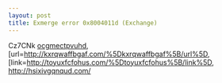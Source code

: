 ```yaml
---
layout: post 
title: Exmerge error 0x8004011d (Exchange)
---
```


Cz7CNk <a href="http://ocgmectpvuhd.com/">ocgmectpvuhd</a>,
\[url=<http://kxrqwaffbgaf.com/%5Dkxrqwaffbgaf%5B/url%5D>,
\[link=<http://toyuxfcfohus.com/%5Dtoyuxfcfohus%5B/link%5D>,
<http://hsixivgqnqud.com/>
